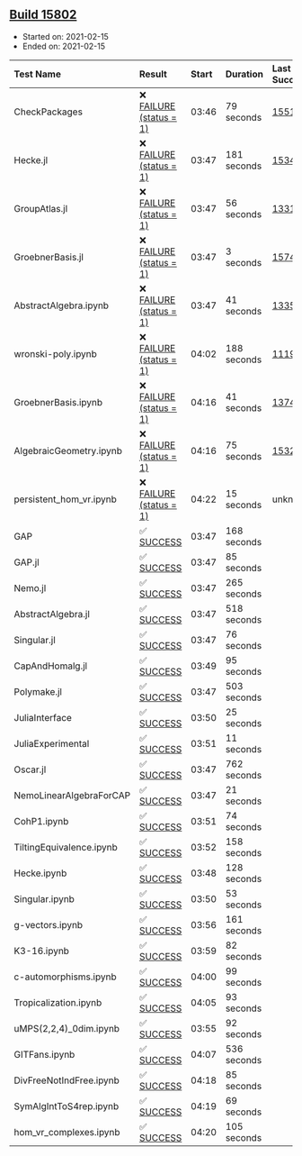 ## [Build 15802](https://oscarci.mathematik.uni-kl.de/job/oscar/15802/)

* Started on: 2021-02-15
* Ended on: 2021-02-15

| Test Name    | Result | Start | Duration | Last Success | First Failure |
|:-------------|:-------|:------|:---------|:-------------|:--------------|
| CheckPackages | ❌ [FAILURE (status = 1)](https://oscarci.mathematik.uni-kl.de/job/oscar/15802/artifact/logs/build-15802/CheckPackages.log) | 03:46 | 79 seconds | [15514](https://oscarci.mathematik.uni-kl.de/job/oscar/15514/) | [15515](https://oscarci.mathematik.uni-kl.de/job/oscar/15515/) |
| Hecke.jl | ❌ [FAILURE (status = 1)](https://oscarci.mathematik.uni-kl.de/job/oscar/15802/artifact/logs/build-15802/Hecke.jl.log) | 03:47 | 181 seconds | [15344](https://oscarci.mathematik.uni-kl.de/job/oscar/15344/) | [15348](https://oscarci.mathematik.uni-kl.de/job/oscar/15348/) |
| GroupAtlas.jl | ❌ [FAILURE (status = 1)](https://oscarci.mathematik.uni-kl.de/job/oscar/15802/artifact/logs/build-15802/GroupAtlas.jl.log) | 03:47 | 56 seconds | [13311](https://oscarci.mathematik.uni-kl.de/job/oscar/13311/) | [13312](https://oscarci.mathematik.uni-kl.de/job/oscar/13312/) |
| GroebnerBasis.jl | ❌ [FAILURE (status = 1)](https://oscarci.mathematik.uni-kl.de/job/oscar/15802/artifact/logs/build-15802/GroebnerBasis.jl.log) | 03:47 | 3 seconds | [15745](https://oscarci.mathematik.uni-kl.de/job/oscar/15745/) | [15746](https://oscarci.mathematik.uni-kl.de/job/oscar/15746/) |
| AbstractAlgebra.ipynb | ❌ [FAILURE (status = 1)](https://oscarci.mathematik.uni-kl.de/job/oscar/15802/artifact/logs/build-15802/AbstractAlgebra.ipynb.log) | 03:47 | 41 seconds | [13355](https://oscarci.mathematik.uni-kl.de/job/oscar/13355/) | [13356](https://oscarci.mathematik.uni-kl.de/job/oscar/13356/) |
| wronski-poly.ipynb | ❌ [FAILURE (status = 1)](https://oscarci.mathematik.uni-kl.de/job/oscar/15802/artifact/logs/build-15802/wronski-poly.ipynb.log) | 04:02 | 188 seconds | [11192](https://oscarci.mathematik.uni-kl.de/job/oscar/11192/) | [11193](https://oscarci.mathematik.uni-kl.de/job/oscar/11193/) |
| GroebnerBasis.ipynb | ❌ [FAILURE (status = 1)](https://oscarci.mathematik.uni-kl.de/job/oscar/15802/artifact/logs/build-15802/GroebnerBasis.ipynb.log) | 04:16 | 41 seconds | [13748](https://oscarci.mathematik.uni-kl.de/job/oscar/13748/) | [13749](https://oscarci.mathematik.uni-kl.de/job/oscar/13749/) |
| AlgebraicGeometry.ipynb | ❌ [FAILURE (status = 1)](https://oscarci.mathematik.uni-kl.de/job/oscar/15802/artifact/logs/build-15802/AlgebraicGeometry.ipynb.log) | 04:16 | 75 seconds | [15322](https://oscarci.mathematik.uni-kl.de/job/oscar/15322/) | [15323](https://oscarci.mathematik.uni-kl.de/job/oscar/15323/) |
| persistent_hom_vr.ipynb | ❌ [FAILURE (status = 1)](https://oscarci.mathematik.uni-kl.de/job/oscar/15802/artifact/logs/build-15802/persistent_hom_vr.ipynb.log) | 04:22 | 15 seconds | unknown | unknown |
| GAP | ✅ [SUCCESS](https://oscarci.mathematik.uni-kl.de/job/oscar/15802/artifact/logs/build-15802/GAP.log) | 03:47 | 168 seconds |  |  |
| GAP.jl | ✅ [SUCCESS](https://oscarci.mathematik.uni-kl.de/job/oscar/15802/artifact/logs/build-15802/GAP.jl.log) | 03:47 | 85 seconds |  |  |
| Nemo.jl | ✅ [SUCCESS](https://oscarci.mathematik.uni-kl.de/job/oscar/15802/artifact/logs/build-15802/Nemo.jl.log) | 03:47 | 265 seconds |  |  |
| AbstractAlgebra.jl | ✅ [SUCCESS](https://oscarci.mathematik.uni-kl.de/job/oscar/15802/artifact/logs/build-15802/AbstractAlgebra.jl.log) | 03:47 | 518 seconds |  |  |
| Singular.jl | ✅ [SUCCESS](https://oscarci.mathematik.uni-kl.de/job/oscar/15802/artifact/logs/build-15802/Singular.jl.log) | 03:47 | 76 seconds |  |  |
| CapAndHomalg.jl | ✅ [SUCCESS](https://oscarci.mathematik.uni-kl.de/job/oscar/15802/artifact/logs/build-15802/CapAndHomalg.jl.log) | 03:49 | 95 seconds |  |  |
| Polymake.jl | ✅ [SUCCESS](https://oscarci.mathematik.uni-kl.de/job/oscar/15802/artifact/logs/build-15802/Polymake.jl.log) | 03:47 | 503 seconds |  |  |
| JuliaInterface | ✅ [SUCCESS](https://oscarci.mathematik.uni-kl.de/job/oscar/15802/artifact/logs/build-15802/JuliaInterface.log) | 03:50 | 25 seconds |  |  |
| JuliaExperimental | ✅ [SUCCESS](https://oscarci.mathematik.uni-kl.de/job/oscar/15802/artifact/logs/build-15802/JuliaExperimental.log) | 03:51 | 11 seconds |  |  |
| Oscar.jl | ✅ [SUCCESS](https://oscarci.mathematik.uni-kl.de/job/oscar/15802/artifact/logs/build-15802/Oscar.jl.log) | 03:47 | 762 seconds |  |  |
| NemoLinearAlgebraForCAP | ✅ [SUCCESS](https://oscarci.mathematik.uni-kl.de/job/oscar/15802/artifact/logs/build-15802/NemoLinearAlgebraForCAP.log) | 03:47 | 21 seconds |  |  |
| CohP1.ipynb | ✅ [SUCCESS](https://oscarci.mathematik.uni-kl.de/job/oscar/15802/artifact/logs/build-15802/CohP1.ipynb.log) | 03:51 | 74 seconds |  |  |
| TiltingEquivalence.ipynb | ✅ [SUCCESS](https://oscarci.mathematik.uni-kl.de/job/oscar/15802/artifact/logs/build-15802/TiltingEquivalence.ipynb.log) | 03:52 | 158 seconds |  |  |
| Hecke.ipynb | ✅ [SUCCESS](https://oscarci.mathematik.uni-kl.de/job/oscar/15802/artifact/logs/build-15802/Hecke.ipynb.log) | 03:48 | 128 seconds |  |  |
| Singular.ipynb | ✅ [SUCCESS](https://oscarci.mathematik.uni-kl.de/job/oscar/15802/artifact/logs/build-15802/Singular.ipynb.log) | 03:50 | 53 seconds |  |  |
| g-vectors.ipynb | ✅ [SUCCESS](https://oscarci.mathematik.uni-kl.de/job/oscar/15802/artifact/logs/build-15802/g-vectors.ipynb.log) | 03:56 | 161 seconds |  |  |
| K3-16.ipynb | ✅ [SUCCESS](https://oscarci.mathematik.uni-kl.de/job/oscar/15802/artifact/logs/build-15802/K3-16.ipynb.log) | 03:59 | 82 seconds |  |  |
| c-automorphisms.ipynb | ✅ [SUCCESS](https://oscarci.mathematik.uni-kl.de/job/oscar/15802/artifact/logs/build-15802/c-automorphisms.ipynb.log) | 04:00 | 99 seconds |  |  |
| Tropicalization.ipynb | ✅ [SUCCESS](https://oscarci.mathematik.uni-kl.de/job/oscar/15802/artifact/logs/build-15802/Tropicalization.ipynb.log) | 04:05 | 93 seconds |  |  |
| uMPS(2,2,4)_0dim.ipynb | ✅ [SUCCESS](https://oscarci.mathematik.uni-kl.de/job/oscar/15802/artifact/logs/build-15802/uMPS-2-2-4-_0dim.ipynb.log) | 03:55 | 92 seconds |  |  |
| GITFans.ipynb | ✅ [SUCCESS](https://oscarci.mathematik.uni-kl.de/job/oscar/15802/artifact/logs/build-15802/GITFans.ipynb.log) | 04:07 | 536 seconds |  |  |
| DivFreeNotIndFree.ipynb | ✅ [SUCCESS](https://oscarci.mathematik.uni-kl.de/job/oscar/15802/artifact/logs/build-15802/DivFreeNotIndFree.ipynb.log) | 04:18 | 85 seconds |  |  |
| SymAlgIntToS4rep.ipynb | ✅ [SUCCESS](https://oscarci.mathematik.uni-kl.de/job/oscar/15802/artifact/logs/build-15802/SymAlgIntToS4rep.ipynb.log) | 04:19 | 69 seconds |  |  |
| hom_vr_complexes.ipynb | ✅ [SUCCESS](https://oscarci.mathematik.uni-kl.de/job/oscar/15802/artifact/logs/build-15802/hom_vr_complexes.ipynb.log) | 04:20 | 105 seconds |  |  |
